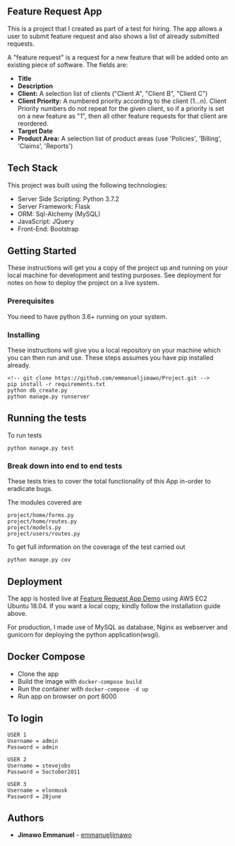## Feature Request App

This is a project that I created as part of a test for hiring. The app allows a user to submit feature request and also shows a list of already submitted requests.

A "feature request" is a request for a new feature that will be added onto an existing piece of
software. The fields are:

- **Title**
- **Description**
- **Client:** A selection list of clients ("Client A", "Client B", "Client C")
- **Client Priority:** A numbered priority according to the client (1...n). Client Priority numbers
  do not repeat for the given client, so if a priority is set on a new feature as "1", then all
  other feature requests for that client are reordered.
- **Target Date**
- **Product Area:** A selection list of product areas (use 'Policies', 'Billing', 'Claims',
  'Reports')

## Tech Stack

This project was built using the following technologies:

- Server Side Scripting: Python 3.7.2
- Server Framework: Flask
- ORM: Sql-Alchemy (MySQL)
- JavaScript: JQuery
- Front-End: Bootstrap

## Getting Started

These instructions will get you a copy of the project up and running on your local machine for development and testing purposes. See deployment for notes on how to deploy the project on a live system.

### Prerequisites

You need to have python 3.6+ running on your system.

### Installing

These instructions will give you a local repository on your machine which you can then run and use. These steps assumes you have pip installed already.

```
<!-- git clone https://github.com/emmanueljimawo/Project.git -->
pip install -r requirements.txt
python db_create.py
python manage.py runserver
```

## Running the tests

To run tests

```
python manage.py test

```

### Break down into end to end tests

These tests tries to cover the total functionality of this App in-order to eradicate bugs.

The modules covered are

```
project/home/forms.py
project/home/routes.py
project/models.py
project/users/routes.py
```

To get full information on the coverage of the test carried out

```
python manage.py cov

```

## Deployment

The app is hosted live at [Feature Request App Demo](http://52.91.234.205) using AWS EC2 Ubuntu 18.04.
If you want a local copy, kindly follow the installation guide above.

For production, I made use of MySQL as database, Nginx as webserver and gunicorn for deploying the python application(wsgi).

## Docker Compose

- Clone the app
- Build the image with `docker-compose build`
- Run the container with `docker-compose -d up`
- Run app on browser on port 8000

## To login

```
USER 1
Username = admin
Password = admin

USER 2
Username = stevejobs
Password = 5october2011

USER 3
Username = elonmusk
Password = 28june

```

## Authors

- **Jimawo Emmanuel** - [emmanueljimawo](https://github.com/emmanueljimawo)
